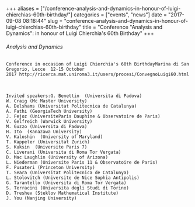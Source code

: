 +++
aliases = ["/conference-analysis-and-dynamics-in-honour-of-luigi-chierchias-60th-birthday/"]
categories = ["events", "news"]
date = "2017-09-08 08:18:44"
slug = "conference-analysis-and-dynamics-in-honour-of-luigi-chierchias-60th-birthday"
title = "Conference \"Analysis and Dynamics\": in honour of Luigi Chierchia's 60th Birthday"
+++

###### Analysis and Dynamics 

    Conference in occasion of Luigi Chierchia's 60th BirthdayMarina di San Gregorio, Lecce  12-15 October 2017 http://ricerca.mat.uniroma3.it/users/procesi/ConvegnoLuigi60.html

 

    Invited speakers:G. Benettin  (Universita di Padova)
    W. Craig (Mc Master University)
    A. Delshams (​Universitat Politecnica de Catalunya)
    A. Fathi (GeorgiaTech University)
    J. Fejoz (UniversiteParis Dauphine & Observatoire de Paris)
    V. Gelfreich (Warwick University)
    M. Guzzo (Universita di Padova)
    H. Ito  (Kanazawa University)
    V. Kaloshin  (University of Maryland)
    T. Kappeler (Universitat Zurich)
    S. Kuksin  (Universite Paris 7)
    C. Liverani (Universita di Roma Tor Vergata)
    D. Mac Laughlin (University of Arizona)
    L. Niederman (Universite Paris 11 & Observatoire de Paris)
    F. Pusateri (Princeton University)
    T. Seara (​Universitat Politecnica de Catalunya)
    L. Stolovitch (Universite de Nice Sophia Antipolis)
    G. Tarantello (Universita di Roma Tor Vergata)
    S. Terracini (Universita degli Studi di Torino)
    D. Treshev (Steklov Mathematical Institute)
    J. You (Nanjing University)
